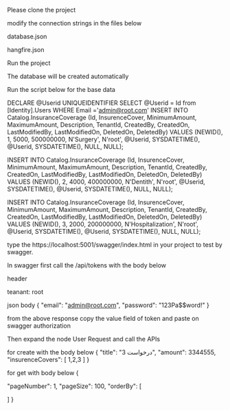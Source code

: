 Please clone the project


modify the connection strings in  the files below

database.json

hangfire.json



Run the project

The database will be created automatically


Run the script below for the base data


DECLARE @Userid UNIQUEIDENTIFIER
SELECT @Userid = Id from [Identity].Users WHERE Email ='admin@root.com'
INSERT INTO Catalog.InsuranceCoverage (Id, InsurenceCover, MinimumAmount, MaximumAmount, Description, TenantId, CreatedBy, CreatedOn, LastModifiedBy, LastModifiedOn, DeletedOn, DeletedBy)
	VALUES (NEWID(), 1, 5000, 500000000, N'Surgery', N'root', @Userid, SYSDATETIME(), @Userid, SYSDATETIME(), NULL, NULL);

INSERT INTO Catalog.InsuranceCoverage (Id, InsurenceCover, MinimumAmount, MaximumAmount, Description, TenantId, CreatedBy, CreatedOn, LastModifiedBy, LastModifiedOn, DeletedOn, DeletedBy)
	VALUES (NEWID(), 2, 4000, 400000000, N'Dentith', N'root', @Userid, SYSDATETIME(), @Userid, SYSDATETIME(), NULL, NULL);


INSERT INTO Catalog.InsuranceCoverage (Id, InsurenceCover, MinimumAmount, MaximumAmount, Description, TenantId, CreatedBy, CreatedOn, LastModifiedBy, LastModifiedOn, DeletedOn, DeletedBy)
VALUES (NEWID(), 3, 2000, 200000000, N'Hospitalization', N'root', @Userid, SYSDATETIME(), @Userid, SYSDATETIME(), NULL, NULL);




type the https://localhost:5001/swagger/index.html in your project to test by swagger.

In swagger first call the /api/tokens with the body below

header 

teanant: root

json body
{
  "email": "admin@root.com",
  "password": "123Pa$$word!"
}


from the above response copy the value field of token and paste on swagger authorization


Then expand the node User Request and call the APIs

for create with the body below
{
  "title": "درخواست 3",
  "amount": 3344555,
  "insurenceCovers": [
    1,2,3
  ]
}


for get with body below
{
  
  "pageNumber": 1,
  "pageSize": 100,
  "orderBy": [
    
  ]
}